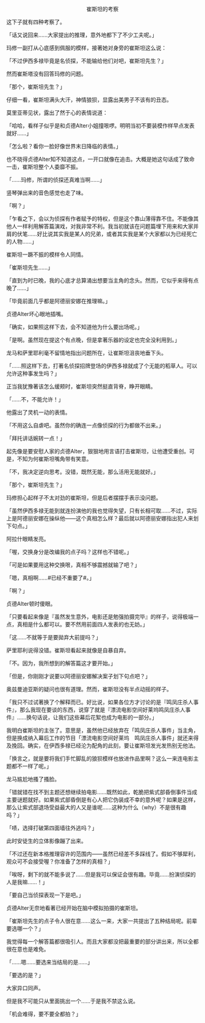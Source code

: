<p align="center">崔斯坦的考察</p>

这下子就有四种考察了。

「话又说回来……大家提出的推理，意外地都下了不少工夫呢。」

玛修一副打从心底感到佩服的模样，接著她对身旁的崔斯坦这么说：

「不过伊西多禄毕竟是名侦探，不能输给他们对吧，崔斯坦先生？」

然而崔斯塔没有回答玛修的问题。

「那个，崔斯坦先生？」

仔细一看，崔斯坦满头大汗，神情狼狈，显露出美男子不该有的丑态。

莫里亚蒂见状，露出了然于心的表情说道：

「哈哈，看样子似乎是和贞德Alter小姐撞哏啰。明明当初不要装模作样早点发表就好……」

「怎么啦？看你一脸好像世界末日降临的表情。」

也不晓得贞德Alter知不知道这点，一开口就像在追击。大概是她这句话成了致命一击，崔斯坦整个人委靡不振。

「……玛修，所谓的侦探还真难当啊……」

竖琴弹出来的音色感觉也走了味。

「啊？」

「乍看之下，会以为侦探有作者赋予的特权，但是这个靠山薄得靠不住。不能像其他人一样利用解答篇演戏，对我非常不利。我当初就该在问题篇埋下用来和大家并肩的伏笔……好比说其实我是某人的兄弟，或者其实我是某个大家都以为已经死亡的人物……」

崔斯坦一蹶不振的模样令人同情。

「崔斯坦先生……」

「直到为时已晚，我的心底才总算涌出想要当主角的念头。然而，它似乎来得有点晚了……」

「毕竟前面几乎都是阿德丽安娜在推理嘛。」

贞德Alter坏心眼地插嘴。

「确实，如果照这样下去，会不知道他为什么要出场呢。」

「是啊。虽然现在提这个有点晚，但是拿著乐器的设定也完全没利用到。」

龙马和萨里耶利毫不留情地指出问题所在，让崔斯坦沮丧地垂下头。

「……照这样下去，打著名侦探招牌登场的伊西多禄就成了个无能的稻草人。可以允许这种事发生吗？」

正当我犹豫著该怎么缓颊时，崔斯坦突然挺直背脊，睁开眼睛。

「……不，不能允许！」

他露出了灵机一动的表情。

「不用这么自虐吧。虽然你的确连一点像侦探的行为都做不出来。」

「拜托讲话婉转一点！」

起先像是要安慰人家的贞德Alter，狠狠地用言语打击崔斯坦，让他遭受重创。可是，不知为何崔斯坦嘴角带有笑意。

「不，我决定逆向思考。没错，既然无能，那么活用无能就好。」

「那个，崔斯坦先生？」

玛修担心起样子不太对劲的崔斯坦，但是后者摆摆手表示没问题。

「虽然伊西多禄无能到就连扮演他的我也觉得失望，只有长相可取……不过，实际上是阿德丽安娜在操纵他——这个真相怎么样？最后就以阿德丽安娜指出犯人来划下句点。」

阿拉什眼睛发亮。

「喔，交换身分是改编我的点子吗？这样也不错呢。」

「可是如果要用这种交换哏，真相不够震撼就输了吧？」

「嗯，真相啊……#已经不重要了#。」

「啊？」

贞德Alter顿时傻眼。

「只要看起来像是『虽然发生意外，电影还是勉强拍摄完毕』的样子，说得极端一点，真相是什么都可以。要不然用前面四人发表的也无妨。」

「这……不就等于是要拋弃大前提吗？」

萨里耶利说得没错。崔斯坦看起来就像是自暴自弃。

「不。因为，我所想到的解答篇这才要开始。」

「但是，你刚刚才说要以阿德丽安娜解决案子划下句点吧？」

奥兹曼迪亚斯的疑问也很有道理。然而，崔斯坦没有半点动摇的样子。

「我只不过试著换了个解释而已。好比说，如果各位方才讨论的是『鸣凤庄杀人事件』，那么我现在要谈的东西，说穿了就是『漂流电影空间好莱坞鸣凤庄杀人事件』……换句话说，让我们这些幕后花絮也成为电影的一部分。」

我明白崔斯坦的主张了。意思是，虽然他已经放弃在「鸣凤庄杀人事件」当主角，但是换成纳入幕后工作的节目「漂流电影空间好莱坞　鸣凤庄杀人事件」就还来得及挽回。确实，在伊西多禄已经沦为配角的此刻，要让崔斯坦发光发热别无他法。

「换言之，就是要将我们手忙脚乱的狼狈模样也放进作品里啊？这么一来连电影主题都不一样了呢。」

龙马尴尬地搔了搔脸。

「错就错在找不到主题还想继续拍电影……既然如此，乾脆把紫式部昏倒事件当成主要谜题就好。如果紫式部昏倒是有心人把它伪装成不幸的意外呢？如果是这样，那么让紫式部退场受益最大的人又是谁呢……这种为什么（why）不是很有趣吗？」

「啧，选择打破第四面墙往外逃吗？」

此时安徒生的立体影像蹦了出来。

「不过还在新本格推理容许的范围内——虽然已经差不多踩线了。假如不够犀利，观众可不会接受喔？你准备了怎样的真相？」

「唉呀，剩下的就不能多说了……但是我可以保证会很有趣。毕竟……扮演侦探的人是我嘛……！」

「要自己当侦探表现一下是吧。」

贞德Alter无奈地看著已经开始在脑中模拟拍摄的崔斯坦。

「崔斯坦先生的点子令人很在意……这么一来，大家一共提出了五种结局呢。前辈要选哪一个？」

我觉得每一个解答篇都很吸引人。而且大家都没把最重要的部分讲出来，所以全都很在意也是难免。

「……嗯……要选来当结局的是……」

「要选的是？」

大家异口同声。

但是我不可能只从里面挑出一个……于是我不禁这么说。

「机会难得，要不要全都拍？」


